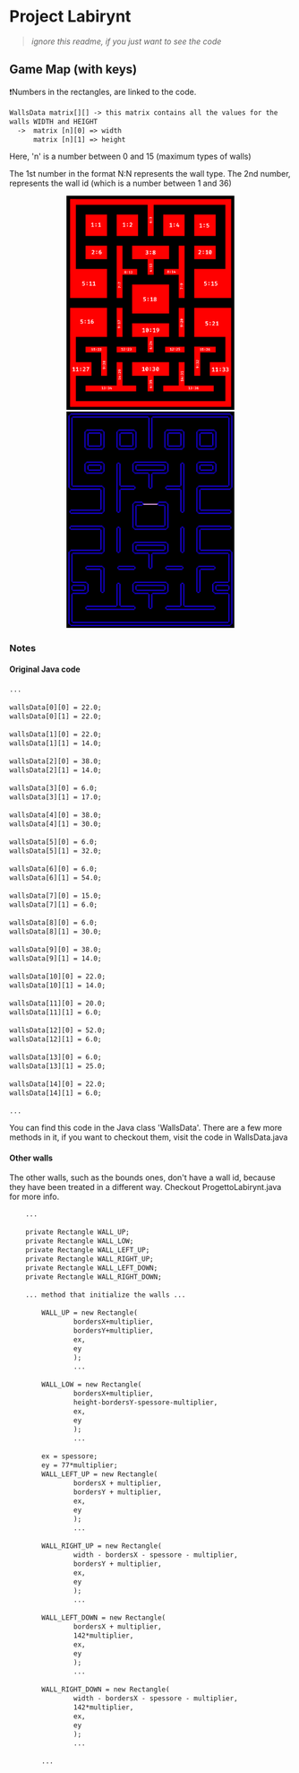 # Project Labirynt

> _ignore this readme, if you just want to see the code_


## Game Map (with keys)
❗️Numbers in the rectangles, are linked to the code.
``` java:
WallsData matrix[][] -> this matrix contains all the values for the walls WIDTH and HEIGHT
  ->  matrix [n][0] => width
      matrix [n][1] => height
```
Here, 'n' is a number between 0 and 15 (maximum types of walls)

The 1st number in the format N:N represents the wall type.
The 2nd number, represents the wall id (which is a number between 1 and 36)

<div align="center">
  <p>
    <img width="300" src="./images/MapKeysNumbered.png" alt="mapKeys">
    <img width="300" src="./images/MapNoKeys.png" alt="mapNoKeys">
  </p>
</div>

### Notes
#### Original Java code
``` java:
...

wallsData[0][0] = 22.0;
wallsData[0][1] = 22.0;

wallsData[1][0] = 22.0;
wallsData[1][1] = 14.0;

wallsData[2][0] = 38.0;
wallsData[2][1] = 14.0;

wallsData[3][0] = 6.0;
wallsData[3][1] = 17.0;

wallsData[4][0] = 38.0;
wallsData[4][1] = 30.0;

wallsData[5][0] = 6.0;
wallsData[5][1] = 32.0;

wallsData[6][0] = 6.0;
wallsData[6][1] = 54.0;

wallsData[7][0] = 15.0;
wallsData[7][1] = 6.0;

wallsData[8][0] = 6.0;
wallsData[8][1] = 30.0;
        
wallsData[9][0] = 38.0;
wallsData[9][1] = 14.0;

wallsData[10][0] = 22.0;
wallsData[10][1] = 14.0;

wallsData[11][0] = 20.0;
wallsData[11][1] = 6.0;

wallsData[12][0] = 52.0;
wallsData[12][1] = 6.0;

wallsData[13][0] = 6.0;
wallsData[13][1] = 25.0;

wallsData[14][0] = 22.0;
wallsData[14][1] = 6.0;

...
```
You can find this code in the Java class 'WallsData'.
There are a few more methods in it, if you want to checkout them, visit the code in WallsData.java

#### Other walls
The other walls, such as the bounds ones, don't have a wall id, because they have been treated in a different way.
Checkout ProgettoLabirynt.java for more info.
```java:
    ...
    
    private Rectangle WALL_UP;
    private Rectangle WALL_LOW;
    private Rectangle WALL_LEFT_UP;
    private Rectangle WALL_RIGHT_UP;
    private Rectangle WALL_LEFT_DOWN;
    private Rectangle WALL_RIGHT_DOWN;
    
    ... method that initialize the walls ...
    
        WALL_UP = new Rectangle(
                bordersX+multiplier, 
                bordersY+multiplier, 
                ex, 
                ey
                );
                ...
                
        WALL_LOW = new Rectangle(
                bordersX+multiplier, 
                height-bordersY-spessore-multiplier, 
                ex, 
                ey
                );
                ...
                
        ex = spessore;
        ey = 77*multiplier;
        WALL_LEFT_UP = new Rectangle(
                bordersX + multiplier, 
                bordersY + multiplier, 
                ex, 
                ey
                );
                ...
                
        WALL_RIGHT_UP = new Rectangle(
                width - bordersX - spessore - multiplier, 
                bordersY + multiplier, 
                ex, 
                ey
                );
                ...
                
        WALL_LEFT_DOWN = new Rectangle(
                bordersX + multiplier, 
                142*multiplier, 
                ex, 
                ey
                );
                ...
                
        WALL_RIGHT_DOWN = new Rectangle(
                width - bordersX - spessore - multiplier, 
                142*multiplier, 
                ex, 
                ey
                );
                ...
                
        ...
```
